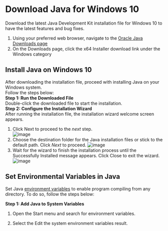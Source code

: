 # Download Java for Windows 10

Download the latest Java Development Kit installation file for Windows 10 to have the latest features and bug fixes.

1. Using your preferred web browser, navigate to the [Oracle Java Downloads page](https://www.oracle.com/java/technologies/downloads/#jdk17-windows)
1. On the Downloads page, click the x64 Installer download link under the Windows category  

## Install Java on Windows 10  

After downloading the installation file, proceed with installing Java on your Windows system.  
Follow the steps below:  
**Step 1: Run the Downloaded File**  
Double-click the downloaded file to start the installation.  
**Step 2: Configure the Installation Wizard**   
After running the installation file, the installation wizard welcome screen appears.

1. Click Next to proceed to the *next* step.  
![image](https://user-images.githubusercontent.com/104252631/172865139-f38c6da0-6303-4296-bcd8-4c8726ad3415.png)
2. Choose the destination folder for the Java installation files or stick to the default path. Click *Next* to proceed.
 ![image](https://user-images.githubusercontent.com/104252631/172865563-8ca5ef1a-2d58-4970-8564-53ae53c967da.png)
3. Wait for the wizard to finish the installation process until the Successfully Installed message appears. Click Close to exit the wizard.
![image](https://user-images.githubusercontent.com/104252631/172866060-36e63762-5898-4236-8057-f3b35a6dbb48.png)

## Set Environmental Variables in Java
Set Java [environment variables](https://phoenixnap.com/kb/windows-set-environment-variable) to enable program compiling from any directory. To do so, follow the steps below:

**Step 1: Add Java to System Variables**
1. Open the Start menu and search for environment variables.

2. Select the Edit the system environment variables result.
